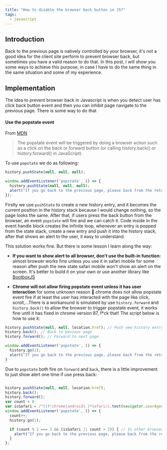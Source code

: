```yaml
---
title: "How to disable the browser back button in JS?"
tags:
  - javascript
---
```

## Introduction
Back to the previous page is natively controlled by your browser, it's not a good idea for the client site perform to prevent browser back, but sometimes you have a valid reason to do that. In this post, I will show you some ways to achieve this purpose, in case I have to do the same thing in the same situation and some of my experience.

## Implementation

The idea to prevent browser back in Javascript is when you detect user has click back button event and then you can inhibit page navigate to the previous page.
There is some way to do that

#### Use the popstate event

From [MDN](https://developer.mozilla.org/en-US/docs/Web/API/Window/popstate_event)
> The popstate event will be triggered by doing a browser action such as a click on the back or forward button (or calling history.back() or
 history.forward() in JavaScript).

To use `popstate` we do as following:
```javascript
history.pushState(null, null, null);

window.addEventListener('popstate', () => {
  history.pushState(null, null, null);
  alert("If you go back to the previous page, please back from the return to the previous button.");
});
```
Firstly we use `pushState` to create a new history entry, and it becomes the current position in the history stack because I would change nothing, so the page looks
the same. After that, if users press the back button from the browser, an event `popstate` will fire and we can catch it. Code inside in the event handle block
creates the infinite loop, whenever an entry is popped from the state stack, create a new entry and push it into the history stack, after that shows an alert to the user,
it easy to understand.

This solution works fine. But there is some lesson I learn along the way:

* **If you want to show alert to all browser, don't use the built-in function:** almost browser works fine unless you use it in safari mobile for some reason after push the new state safari mobile won't show an alert on the screen. It's better to build it on your own or use another library like [BootboxJS](http://bootboxjs.com/)

* **Chrome will not allow firing popstate event unless it has user interaction** for some unknown reason :shit: chrome does not allow popstate event fire if
at least the user has interacted with the page like click, scroll,...There is a workaround is simulated by use `history.forward` and `history.back()` to allow the browser to trigger popstate event, it works fine until it has fixed in chrome version 87, f*ck that! The script below is how to use it:

```javascript
history.pushState(null, null, location.href); // Push new history entry to stack
history.back(); // Back to pevious page
history.forward(); // Forward to next page

window.addEventListener('popstate', () => {
  history.go(1);
  alert("If you go back to the previous page, please back from the return to the previous button.");
}
```

Due to `popstate` both fire on `forward` and `back`, there is a little improvement to just show alert one time if use press back:
```javascript

history.pushState(null, null, location.href);
history.back();
history.forward();
var count = 0
var isSafari = /^((?!chrome|android).)*safari/i.test(navigator.userAgent);
window.addEventListener('popstate', () => {
  count++;
  history.go(1);

  if (count % 2 === 1 && (isSafari || count > 2)) { // In other browser, the first time user press back value of count is > 2, but safari is not
    alert("If you go back to the previous page, please back from the return to the previous button.");
  }
};
```
